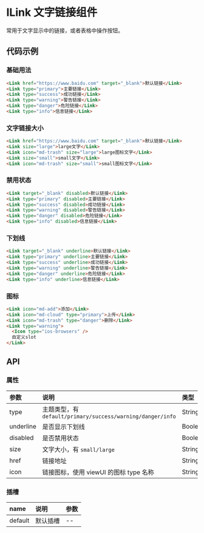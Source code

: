 # ILink 文字链接组件

常用于文字显示中的链接，或者表格中操作按钮。

## 代码示例

### 基础用法

```html
<Link href="https://www.baidu.com" target="_blank">默认链接</Link>
<Link type="primary">主要链接</Link>
<Link type="success">成功链接</Link>
<Link type="warning">警告链接</Link>
<Link type="danger">危险链接</Link>
<Link type="info">信息链接</Link>
```

### 文字链接大小

```html
<Link href="https://www.baidu.com" target="_blank">默认链接</Link>
<Link size="large">large文字</Link>
<Link icon="md-trash" size="large">large图标文字</Link>
<Link size="small">small文字</Link>
<Link icon="md-trash" size="small">small图标文字</Link>
```

### 禁用状态

```html
<Link target="_blank" disabled>默认链接</Link>
<Link type="primary" disabled>主要链接</Link>
<Link type="success" disabled>成功链接</Link>
<Link type="warning" disabled>警告链接</Link>
<Link type="danger" disabled>危险链接</Link>
<Link type="info" disabled>信息链接</Link>
```

### 下划线

```html
<Link target="_blank" underline>默认链接</Link>
<Link type="primary" underline>主要链接</Link>
<Link type="success" underline>成功链接</Link>
<Link type="warning" underline>警告链接</Link>
<Link type="danger" underline>危险链接</Link>
<Link type="info" underline>信息链接</Link>
```

### 图标

```html
<Link icon="md-add">添加</Link>
<Link icon="md-cloud" type="primary">上传</Link>
<Link icon="md-trash" type="danger">删除</Link>
<Link type="warning">
  <Icon type="ios-browsers" />
  自定义slot
</Link>
```

## API

### 属性

| 参数      | 说明                                                       | 类型    | 默认值  |
| :-------- | :--------------------------------------------------------- | :------ | :-----: |
| type      | 主题类型，有 `default/primary/success/warning/danger/info` | String  | default |
| underline | 是否显示下划线                                             | Boolean |  false  |
| disabled  | 是否禁用状态                                               | Boolean |  false  |
| size      | 文字大小，有 `small/large`                                 | String  | default |
| href      | 链接地址                                                   | String  |   --    |
| icon      | 链接图标，使用 viewUI 的图标 type 名称                     | String  |   --    |

### 插槽

| name    | 说明     | 参数 |
| :------ | :------- | :--- |
| default | 默认插槽 | --   |
